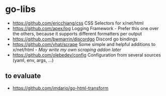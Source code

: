 # go-libs

  - https://github.com/ericchiang/css
    CSS Selectors for x/net/html
  - https://github.com/apex/log
    Logging Framework - Prefer this one over the others, because it supports different formatters per output
  - https://github.com/bwmarrin/discordgo
    Discord go bindings
  - https://github.com/yhat/scrape
    Some simple and helpful additions to x/net/html - *May write my own scraping addon later*
  - https://github.com/olebedev/config
    Configuration from several sources (yaml, env, args, ...)


## to evaluate
- https://github.com/imdario/go-html-transform
